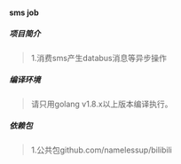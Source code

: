 #### sms job

##### 项目简介
> 1.消费sms产生databus消息等异步操作

##### 编译环境
> 请只用golang v1.8.x以上版本编译执行。  

##### 依赖包
> 1.公共包github.com/namelessup/bilibili  
 